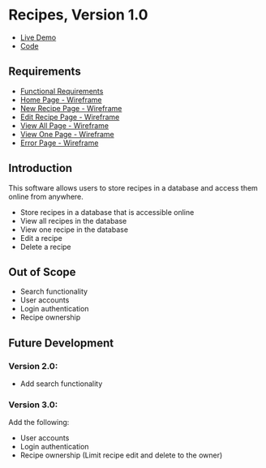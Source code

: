 # Recipes, Version 1.0

- [Live Demo](https://recipes-srm.herokuapp.com/)
- [Code](https://github.com/sherriemcnulty/recipes)

## Requirements

- [Functional Requirements](https://sherriemcnulty.github.io/recipes/public/assets/documents/Requirements.PDF)
- [Home Page - Wireframe](https://sherriemcnulty.github.io/recipes/public/assets/documents/wireframe_index.pdf)
- [New Recipe Page - Wireframe](https://sherriemcnulty.github.io/recipes/public/assets/documents/wireframe_create.pdf)
- [Edit Recipe Page - Wireframe](https://sherriemcnulty.github.io/recipes/public/assets/documents/wireframe_update.pdf)
- [View All Page - Wireframe](https://sherriemcnulty.github.io/recipes/public/assets/documents/wireframe_view-all.pdf)
- [View One Page - Wireframe](https://sherriemcnulty.github.io/recipes/public/assets/documents/wireframe_view-one.pdf)
- [Error Page - Wireframe](https://sherriemcnulty.github.io/recipes/public/assets/documents/wireframe_error.pdf)

## Introduction

This software allows users to store recipes in a database and access them online from anywhere.

- Store recipes in a database that is accessible online
- View all recipes in the database
- View one recipe in the database
- Edit a recipe
- Delete a recipe

## Out of Scope

- Search functionality
- User accounts
- Login authentication
- Recipe ownership

## Future Development

### Version 2.0:

- Add search functionality

### Version 3.0:

Add the following:

- User accounts
- Login authentication
- Recipe ownership (Limit recipe edit and delete to the owner)
